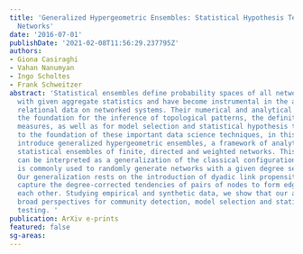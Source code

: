 ```yaml
---
title: 'Generalized Hypergeometric Ensembles: Statistical Hypothesis Testing in Complex
  Networks'
date: '2016-07-01'
publishDate: '2021-02-08T11:56:29.237795Z'
authors:
- Giona Casiraghi
- Vahan Nanumyan
- Ingo Scholtes
- Frank Schweitzer
abstract: 'Statistical ensembles define probability spaces of all networks consistent
  with given aggregate statistics and have become instrumental in the analysis of
  relational data on networked systems. Their numerical and analytical study provides
  the foundation for the inference of topological patterns, the definition of network-analytic
  measures, as well as for model selection and statistical hypothesis testing. Contributing
  to the foundation of these important data science techniques, in this article we
  introduce generalized hypergeometric ensembles, a framework of analytically tractable
  statistical ensembles of finite, directed and weighted networks. This framework
  can be interpreted as a generalization of the classical configuration model, which
  is commonly used to randomly generate networks with a given degree sequence or distribution.
  Our generalization rests on the introduction of dyadic link propensities, which
  capture the degree-corrected tendencies of pairs of nodes to form edges between
  each other. Studying empirical and synthetic data, we show that our approach provides
  broad perspectives for community detection, model selection and statistical hypothesis
  testing. '
publication: ArXiv e-prints
featured: false
sg-areas:
---
```

